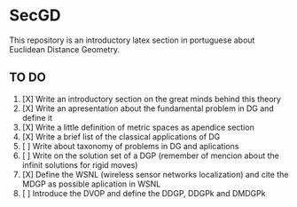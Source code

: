 # SecGD
This repository is an introductory latex section in portuguese about Euclidean Distance Geometry.


## TO DO

1. [X] Write an introductory section on the great minds behind this theory
2. [X] Write an apresentation about the fundamental problem in DG and define it
3. [X] Write a little definition of metric spaces as apendice section
4. [X] Write a brief list of the classical applications of DG
5. [ ] Write about taxonomy of problems in DG and aplications
6. [ ] Write on the solution set of a DGP (remember of mencion about the infinit solutions for rigid moves)
7. [X] Define the WSNL (wireless sensor networks localization) and cite the MDGP as possible aplication in WSNL 
8. [ ] Introduce the DVOP and define the DDGP, DDGPk and DMDGPk
